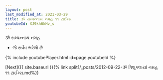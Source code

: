 ```yaml
---
layout: post
last_modified_at: 2021-03-29
title: ૐ સમ્પન્નાય નમહ ૧૧ ટાઈમ્સ
youtubeId: XJ9kh6kHv_s
---
```

 
 
 ૐ સમ્પન્નાય નમહ  
 
 -  જે સર્વત્ર ભરેલો છે 
 
  
 
  
 
 
 
 
 
 


{% include youtubePlayer.html id=page.youtubeId %}
 
[Next]({{ site.baseurl }}{% link  split1/_posts/2012-09-22-ૐ ત્રિશુક્લાયાં નમહ ૧૧ ટાઈમ્સ.md%})
 
